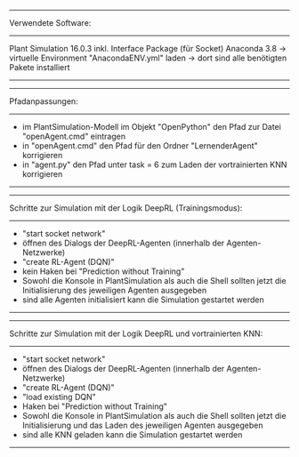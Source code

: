 ****************************************************************************************************************
Verwendete Software:
****************************************************************************************************************
Plant Simulation 16.0.3 inkl. Interface Package (für Socket)
Anaconda 3.8 -> virtuelle Environment "AnacondaENV.yml" laden
-> dort sind alle benötigten Pakete installiert
****************************************************************************************************************


****************************************************************************************************************
Pfadanpassungen:
****************************************************************************************************************
- im PlantSimulation-Modell im Objekt "OpenPython" den Pfad zur Datei "openAgent.cmd" eintragen
- in "openAgent.cmd" den Pfad für den Ordner "LernenderAgent" korrigieren
- in "agent.py" den Pfad unter task = 6 zum Laden der vortrainierten KNN korrigieren
****************************************************************************************************************


****************************************************************************************************************
Schritte zur Simulation mit der Logik DeepRL (Trainingsmodus):
****************************************************************************************************************
- "start socket network"
- öffnen des Dialogs der DeepRL-Agenten (innerhalb der Agenten-Netzwerke)
- "create RL-Agent (DQN)"
- kein Haken bei "Prediction without Training"
- Sowohl die Konsole in PlantSimulation als auch die Shell sollten jetzt die Initialisierung des jeweiligen Agenten ausgegeben
- sind alle Agenten initialisiert kann die Simulation gestartet werden
****************************************************************************************************************


****************************************************************************************************************
Schritte zur Simulation mit der Logik DeepRL und vortrainierten KNN:
****************************************************************************************************************
- "start socket network"
- öffnen des Dialogs der DeepRL-Agenten (innerhalb der Agenten-Netzwerke)
- "create RL-Agent (DQN)"
- "load existing DQN"
- Haken bei "Prediction without Training"
- Sowohl die Konsole in PlantSimulation als auch die Shell sollten jetzt die Initialisierung und das Laden des jeweiligen Agenten ausgegeben
- sind alle KNN geladen kann die Simulation gestartet werden
****************************************************************************************************************